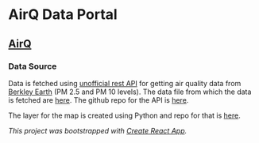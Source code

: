 # AirQ Data Portal
## [AirQ](https://airq.mustafasaifee.com/)

### Data Source
Data is fetched using [unofficial rest API](https://berkleyearth-air-quality-api.herokuapp.com) for getting air quality data from [Berkley Earth](http://berkeleyearth.org/) (PM 2.5 and PM 10 levels). The data file from which the data is fetched are [here](http://berkeleyearth.lbl.gov/air-quality/maps/cities/). The github repo for the API is [here](https://github.com/mustafasaifee42/air-quality-api).

The layer for the map is created using Python and repo for that is [here](https://github.com/mustafasaifee42/air-quality-grid-map-image-data).


_This project was bootstrapped with [Create React App](https://github.com/facebook/create-react-app)._